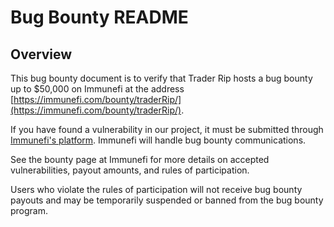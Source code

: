 # Bug Bounty README

## Overview

This bug bounty document is to verify that Trader Rip hosts a bug bounty up to $50,000 on Immunefi at the address [https://immunefi.com/bounty/traderRip/](https://immunefi.com/bounty/traderRip/).

If you have found a vulnerability in our project, it must be submitted through [Immunefi's platform](https://immunefi.com/). Immunefi will handle bug bounty communications.

See the bounty page at Immunefi for more details on accepted vulnerabilities, payout amounts, and rules of participation.

Users who violate the rules of participation will not receive bug bounty payouts and may be temporarily suspended or banned from the bug bounty program.

